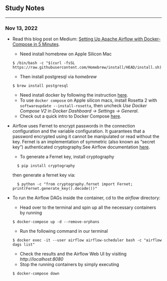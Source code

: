## Study Notes
___
### Nov 13, 2022
* Read this blog post on Medium: [Setting Up Apache Airflow with Docker-Compose in 5 Minutes](https://towardsdatascience.com/setting-up-apache-airflow-with-docker-compose-in-5-minutes-56a1110f4122). 
  * Need install homebrew on Apple Silicon Mac
  ```
  $ /bin/bash -c "$(curl -fsSL https://raw.githubusercontent.com/Homebrew/install/HEAD/install.sh)
  ```
  * Then install postgresql via *homebrew*
  ```
  $ brew install postgresql
  ```
  * Need install docker by following the instruction [here](https://docs.docker.com/desktop/install/mac-install/). 
  * To use `docker compose` on Apple silicon macs, install Rosetta 2 with `softwareupdate --install-rosetta`, 
then uncheck *Use Docker Compose V2*  in *Docker Dashboard -> Settings -> General*.
  * Check out a quick intro to Docker Compose [here](https://www.baeldung.com/ops/docker-compose).
* Airflow uses Fernet to encrypt passwords in the connection configuration and the variable configuration. It guarantees that a password encrypted using it cannot be manipulated or read without the key. Fernet is an implementation of symmetric (also known as “secret key”) authenticated cryptography.See Airflow documentation [here](https://airflow.apache.org/docs/apache-airflow/stable/security/secrets/fernet.html).  
  * To generate a Fernet key, install cryptography
    
  ```
    $ pip install cryptography
  ```
    then generate a fernet key via:
  ```
    $ python -c "from cryptography.fernet import Fernet; print(Fernet.generate_key().decode())"
  ```
* To run the Airflow DAGs inside the container, cd to the *airflow* directory: 
  * Head over to the terminal and spin up all the necessary containers by running
  ```
  $ docker-compose up -d --remove-orphans
  ```
  * Run the following command in our terminal
  ```
  $ docker exec -it --user airflow airflow-scheduler bash -c "airflow dags list"
  ```
  * Check the results and the Airflow Web UI by visiting *http://localhost:8080*
  * Stop the running containers by simply executing
  ```
  $ docker-compose down
  ```
  